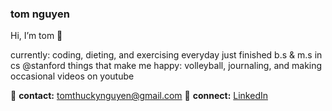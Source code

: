 ### tom nguyen

Hi, I’m tom 👋

currently: coding, dieting, and exercising everyday
just finished b.s & m.s in cs @stanford
things that make me happy: volleyball, journaling, and making occasional videos on youtube 

📧 **contact:** [tomthuckynguyen@gmail.com](mailto:tomthuckynguyen@gmail.com)
🔗 **connect:** [LinkedIn](https://www.linkedin.com/in/anhtomnguyen/)
